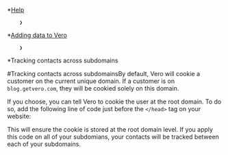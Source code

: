 *[Help](/help)

        ❯
        
*[Adding data to Vero](/help/adding-data-to-vero)

        ❯
        
*Tracking contacts across subdomains
    
#Tracking contacts across subdomainsBy default, Vero will cookie a customer on the current unique domain. If a customer is on `blog.getvero.com`, they will be cookied solely on this domain.

If you choose, you can tell Vero to cookie the user at the root domain. To do so, add the following line of code just before the `</head>` tag on your website:

<script>
    _veroq.push(['domain', 'getvero.com']);
</script>

This will ensure the cookie is stored at the root domain level. If you apply this code on all of your subdomians, your contacts will be tracked between each of your subdomains.